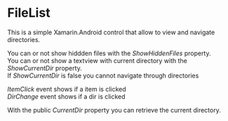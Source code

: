 # FileList
This is a simple Xamarin.Android control that allow to view and navigate directories.  

You can or not show hiddden files with the <i>ShowHiddenFiles</i> property.  
You can or not show a textview with current directory with the <i>ShowCurrentDir</i> property.  
If <i>ShowCurrentDir</i> is false you cannot navigate through directories  

<i>ItemClick</i> event shows if a item is clicked  
<i>DirChange</i> event shows if a dir is clicked

With the public <i>CurrentDir</i> property you can retrieve the current directory.    
